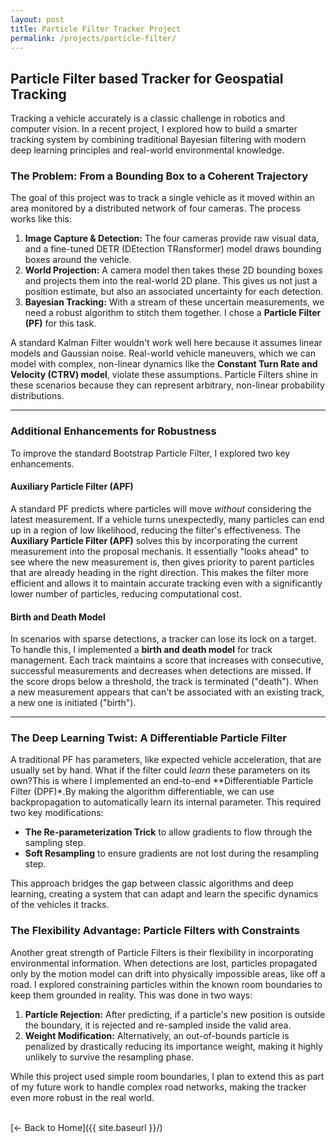 ```yaml
---
layout: post
title: Particle Filter Tracker Project
permalink: /projects/particle-filter/
---
```


##  Particle Filter based Tracker for Geospatial Tracking

Tracking a vehicle accurately is a classic challenge in robotics and computer vision. In a recent project, I explored how to build a smarter tracking system by combining traditional Bayesian filtering with modern deep learning principles and real-world environmental knowledge.

### The Problem: From a Bounding Box to a Coherent Trajectory

The goal of this project was to track a single vehicle as it moved within an area monitored by a distributed network of four cameras. The process works like this:
1.  **Image Capture & Detection:** The four cameras provide raw visual data, and a fine-tuned DETR (DEtection TRansformer) model draws bounding boxes around the vehicle.
2.  **World Projection:** A camera model then takes these 2D bounding boxes and projects them into the real-world 2D plane. This gives us not just a position estimate, but also an associated uncertainty for each detection.
3.  **Bayesian Tracking:** With a stream of these uncertain measurements, we need a robust algorithm to stitch them together. I chose a **Particle Filter (PF)** for this task.

A standard Kalman Filter wouldn't work well here because it assumes linear models and Gaussian noise. Real-world vehicle maneuvers, which we can model with complex, non-linear dynamics like the **Constant Turn Rate and Velocity (CTRV) model**, violate these assumptions. Particle Filters shine in these scenarios because they can represent arbitrary, non-linear probability distributions.

---

### Additional Enhancements for Robustness

To improve the standard Bootstrap Particle Filter, I explored two key enhancements.

#### Auxiliary Particle Filter (APF)
A standard PF predicts where particles will move *without* considering the latest measurement. If a vehicle turns unexpectedly, many particles can end up in a region of low likelihood, reducing the filter's effectiveness. The **Auxiliary Particle Filter (APF)** solves this by incorporating the current measurement into the proposal mechanis. It essentially "looks ahead" to see where the new measurement is, then gives priority to parent particles that are already heading in the right direction. This makes the filter more efficient and allows it to maintain accurate tracking even with a significantly lower number of particles, reducing computational cost.

#### Birth and Death Model
In scenarios with sparse detections, a tracker can lose its lock on a target. To handle this, I implemented a **birth and death model** for track management. Each track maintains a score that increases with consecutive, successful measurements and decreases when detections are missed. If the score drops below a threshold, the track is terminated ("death"). When a new measurement appears that can't be associated with an existing track, a new one is initiated ("birth").

---

### The Deep Learning Twist: A Differentiable Particle Filter

A traditional PF has parameters, like expected vehicle acceleration, that are usually set by hand. What if the filter could *learn* these parameters on its own?This is where I implemented an end-to-end **Differentiable Particle Filter (DPF)*.By making the algorithm differentiable, we can use backpropagation to automatically learn its internal parameter. This required two key modifications:
* **The Re-parameterization Trick** to allow gradients to flow through the sampling step.
* **Soft Resampling** to ensure gradients are not lost during the resampling step.

This approach bridges the gap between classic algorithms and deep learning, creating a system that can adapt and learn the specific dynamics of the vehicles it tracks.

### The Flexibility Advantage: Particle Filters with Constraints

Another great strength of Particle Filters is their flexibility in incorporating environmental information. When detections are lost, particles propagated only by the motion model can drift into physically impossible areas, like off a road. I explored constraining particles within the known room boundaries to keep them grounded in reality. This was done in two ways:
1.  **Particle Rejection:** After predicting, if a particle's new position is outside the boundary, it is rejected and re-sampled inside the valid area.
2.  **Weight Modification:** Alternatively, an out-of-bounds particle is penalized by drastically reducing its importance weight, making it highly unlikely to survive the resampling phase.

While this project used simple room boundaries, I plan to extend this as part of my future work to handle complex road networks, making the tracker even more robust in the real world.

<br>
[← Back to Home]({{ site.baseurl }}/)

